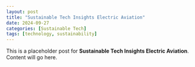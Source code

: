```yaml
---
layout: post
title: "Sustainable Tech Insights Electric Aviation"
date: 2024-09-27
categories: [Sustainable Tech]
tags: [technology, sustainability]
---
```


This is a placeholder post for **Sustainable Tech Insights Electric Aviation**. Content will go here.
